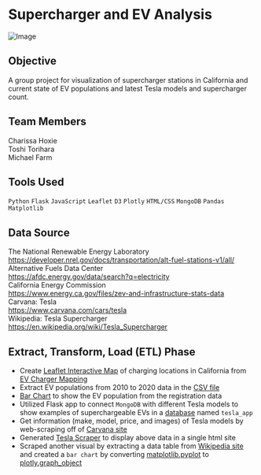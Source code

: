 # Supercharger and EV Analysis
![Image](Images/supercharger_tesla.jfif)

## Objective
A group project for visualization of supercharger stations in California and current state of EV populations and latest Tesla models and supercharger count.

## Team Members
Charissa Hoxie<br>
Toshi Torihara<br>
Michael Farm<br>

## Tools Used
`Python`
`Flask`
`JavaScript`
`Leaflet`
`D3`
`Plotly`
`HTML/CSS`
`MongoDB`
`Pandas`
`Matplotlib`

## Data Source
The National Renewable Energy Laboratory<br>
https://developer.nrel.gov/docs/transportation/alt-fuel-stations-v1/all/<br>
Alternative Fuels Data Center<br>
https://afdc.energy.gov/data/search?q=electricity<br>
California Energy Commission<br>
https://www.energy.ca.gov/files/zev-and-infrastructure-stats-data<br>
Carvana: Tesla<br>
https://www.carvana.com/cars/tesla<br>
Wikipedia: Tesla Supercharger<br>
https://en.wikipedia.org/wiki/Tesla_Supercharger<br>

## Extract, Transform, Load (ETL) Phase
* Create [Leaflet Interactive Map](https://github.com/sissa81/legendary-system/tree/main/Images/map.png) of charging locations in California from [EV Charger Mapping](https://developer.nrel.gov/docs/transportation/alt-fuel-stations-v1/all/)
* Extract EV populations from 2010 to 2020 data in the [CSV file](https://github.com/sissa81/legendary-system/blob/main/Data/ZIP.csv)
* [Bar Chart](https://github.com/sissa81/legendary-system/blob/main/Images/EV_Population.png) to show the EV population from the registration data
* Utilized Flask app to connect `MongoDB` with different Tesla models to show examples of superchargeable EVs in a [database](https://github.com/sissa81/legendary-system/tree/main/Images/mongodb_tesla.png) named `tesla_app` 
* Get information (make, model, price, and images) of Tesla models by web-scraping off of [Carvana site](https://www.carvana.com/cars/tesla)
* Generated [Tesla Scraper](https://github.com/sissa81/legendary-system/tree/main/Images/tesla_scraper.png) to display above data in a single html site
* Scraped another visual by extracting a data table from [Wikipedia site](https://en.wikipedia.org/wiki/Tesla_Supercharger) and created a `bar chart` by converting [matplotlib.pyplot](https://github.com/sissa81/legendary-system/tree/main/Images/tesla_count.png) to [plotly.graph_object](https://github.com/sissa81/legendary-system/tree/main/Images/newplot.png)
